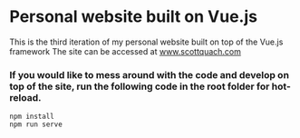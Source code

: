 # Personal website built on Vue.js

This is the third iteration of my personal website built on top of the Vue.js framework
The site can be accessed at www.scottquach.com

### If you would like to mess around with the code and develop on top of the site, run the following code in the root folder for hot-reload.
```
npm install
npm run serve
```
